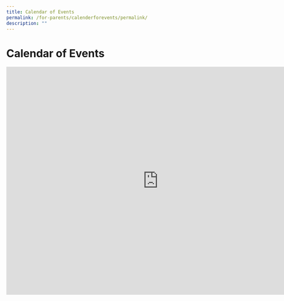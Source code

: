 ```yaml
---
title: Calendar of Events
permalink: /for-parents/calenderforevents/permalink/
description: ""
---
```

Calendar of Events
==================

<iframe src="https://calendar.google.com/calendar/embed?src=c_1aqab6t7d58bdfjiu0jcq2vbk0%40group.calendar.google.com&ctz=Asia%2FSingapore" style="border: 0" width="800" height="600" frameborder="0" scrolling="no"></iframe>
